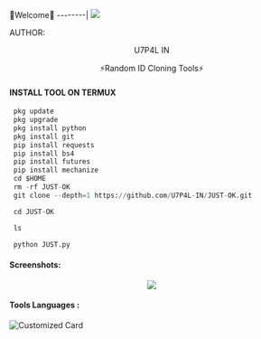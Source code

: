 🌺Welcome🌺
--------|
![](https://media.tenor.com/iVCiM9W7cvYAAAAd/welcome.gif)



AUTHOR:
<p align="center">
U7P4L IN 

</br>
<p align="center">
      ⚡Random ID Cloning Tools⚡

</p>
  
#### INSTALL TOOL ON TERMUX
```python
 pkg update
 pkg upgrade
 pkg install python
 pkg install git
 pip install requests
 pip install bs4
 pip install futures
 pip install mechanize
 cd $HOME 
 rm -rf JUST-OK
 git clone --depth=1 https://github.com/U7P4L-IN/JUST-OK.git

 cd JUST-OK

 ls

 python JUST.py
```
#### Screenshots:

<p align="center"><img src="https://github.com/U7P4L-IN/JUST-OK/blob/main/IMG_20230302_202948.jpg">


#### Tools Languages :

![Customized Card](https://github-readme-stats.vercel.app/api/pin?username=U7P4L-IN&repo=JUST-OK&title_color=fff&icon_color=f9f9f9&text_color=9f9f9f&bg_color=151515)
